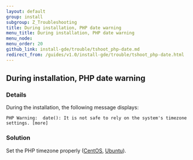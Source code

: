 ```yaml
---
layout: default
group: install
subgroup: Z_Troubleshooting
title: During installation, PHP date warning
menu_title: During installation, PHP date warning
menu_node: 
menu_order: 20
github_link: install-gde/trouble/tshoot_php-date.md
redirect_from: /guides/v1.0/install-gde/trouble/tshoot_php-date.html
---
```


<h2 id="install-trouble-php-date">During installation, PHP date warning</h2>

### Details

During the installation, the following message displays: 

	PHP Warning:  date(): It is not safe to rely on the system's timezone settings. [more]

### Solution

Set the PHP timezone properly (<a href="{{ site.gdeurl }}install-gde/prereq/php-centos.html#instgde-prereq-timezone">CentOS</a>, <a href="{{ site.gdeurl }}install-gde/prereq/php-ubuntu.html#instgde-prereq-timezone">Ubuntu</a>).

